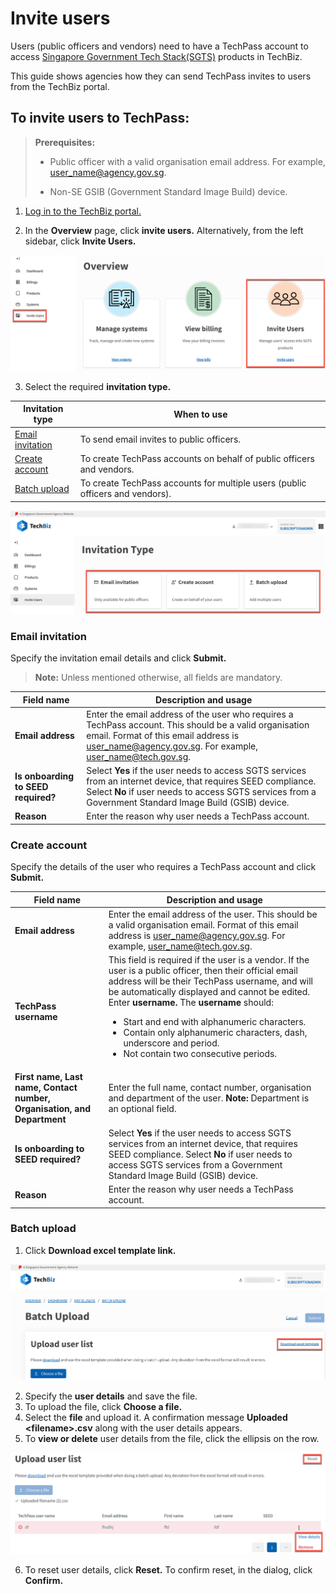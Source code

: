 # Invite users

Users (public officers and vendors) need to have a TechPass account to access [Singapore Government Tech Stack(SGTS)](https://www.developer.tech.gov.sg/singapore-government-tech-stack/overview/index.html) products in TechBiz.

This guide shows agencies how they can send TechPass invites to users from the TechBiz portal.

## To invite users to TechPass:

>**Prerequisites:**
>
> - Public officer with a valid organisation email address. For example, user_name@agency.gov.sg.
>
> - Non-SE GSIB (Government Standard Image Build) device.

1.  [Log in to the TechBiz portal.](log_in_to_TechBiz_portal.md)

2.  In the **Overview** page, click **invite users.** Alternatively, from the left sidebar, click **Invite Users.**

![Display Overview](/images/invite_users_new.png ':size=60%')

3.  Select the required **invitation type.**

| **Invitation type** | **When to use**
|---- |----
| [Email invitation](#email-invitation)| To send email invites to public officers.
| [Create account](#create-account) | To create TechPass accounts on behalf of public officers and vendors.
| [Batch upload](#batch-upload)| To create TechPass accounts for multiple users (public officers and vendors).

![Display Invitation type](/images/invitation_type.png ':size=60%')

### Email invitation

Specify the invitation email details and click **Submit.**

> **Note:** Unless mentioned otherwise, all fields are mandatory.

| Field name | Description and usage|
|---- |----
| **Email address**| Enter the email address of the user who requires a TechPass account. This should be a valid organisation email. Format of this email address is user_name@agency.gov.sg. For example, user_name@tech.gov.sg.
| **Is onboarding to SEED required?** | Select **Yes** if the user needs to access SGTS services from an internet device, that requires SEED compliance. Select **No** if user needs to access SGTS services from a Government Standard Image Build (GSIB) device.
| **Reason** | Enter the reason why user needs a TechPass account.

### Create account

Specify the details of the user who requires a TechPass account and click **Submit.**

| Field name | Description and usage|
|---- |----
| **Email address**| Enter the email address of the user. This should be a valid organisation email. Format of this email address is user_name@agency.gov.sg. For example, user_name@tech.gov.sg.
| **TechPass username** | This field is required if the user is a vendor. If the user is a public officer, then their official email address will be their TechPass username, and will be automatically displayed and cannot be edited. Enter **username.** The **username** should: <ul><li>Start and end with alphanumeric characters.</li><li>Contain only alphanumeric characters, dash, underscore and period.</li><li>Not contain two consecutive periods.</li></ul>
| **First name,** **Last name,** **Contact number,** **Organisation, and Department**| Enter the full name, contact number, organisation and department of the user. **Note:** Department is an optional field.
| **Is onboarding to SEED required?** | Select **Yes** if the user needs to access SGTS services from an internet device, that requires SEED compliance. Select **No** if user needs to access SGTS services from a Government Standard Image Build (GSIB) device.
| **Reason** | Enter the reason why user needs a TechPass account.

### Batch upload

1.  Click **Download excel template link.**

![Display Batch upload](/images/batch_upload_1.png ':size=60%')

2.  Specify the **user details** and save the file.
3.  To upload the file, click **Choose a file.**
4.  Select the **file** and upload it. A confirmation message **Uploaded \<filename\>.csv** along with the user details appears.
5.  To **view or delete** user details from the file, click the ellipsis on the row.

![Display Batch upload](/images/batch_upload_3.png ':size=60%')

6.  To reset user details, click **Reset.** To confirm reset, in the dialog, click **Confirm.**


